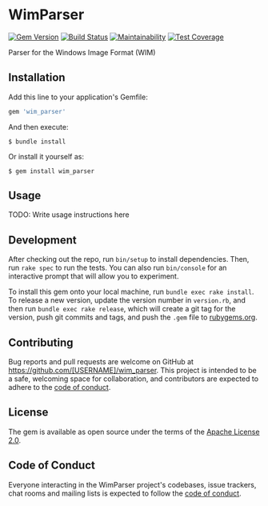 # WimParser

[![Gem Version](https://badge.fury.io/rb/wim_parser.svg)](http://badge.fury.io/rb/wim_parser)
[![Build Status](https://travis-ci.com/ManageIQ/wim_parser.svg)](https://travis-ci.com/ManageIQ/wim_parser)
[![Maintainability](https://api.codeclimate.com/v1/badges/85bd8d94d5799a9fe2f4/maintainability)](https://codeclimate.com/github/ManageIQ/wim_parser/maintainability)
[![Test Coverage](https://api.codeclimate.com/v1/badges/85bd8d94d5799a9fe2f4/test_coverage)](https://codeclimate.com/github/ManageIQ/wim_parser/test_coverage)

Parser for the Windows Image Format (WIM)

## Installation

Add this line to your application's Gemfile:

```ruby
gem 'wim_parser'
```

And then execute:

    $ bundle install

Or install it yourself as:

    $ gem install wim_parser

## Usage

TODO: Write usage instructions here

## Development

After checking out the repo, run `bin/setup` to install dependencies. Then, run `rake spec` to run the tests. You can also run `bin/console` for an interactive prompt that will allow you to experiment.

To install this gem onto your local machine, run `bundle exec rake install`. To release a new version, update the version number in `version.rb`, and then run `bundle exec rake release`, which will create a git tag for the version, push git commits and tags, and push the `.gem` file to [rubygems.org](https://rubygems.org).

## Contributing

Bug reports and pull requests are welcome on GitHub at https://github.com/[USERNAME]/wim_parser. This project is intended to be a safe, welcoming space for collaboration, and contributors are expected to adhere to the [code of conduct](https://github.com/[USERNAME]/wim_parser/blob/master/CODE_OF_CONDUCT.md).

## License

The gem is available as open source under the terms of the [Apache License 2.0](https://opensource.org/licenses/Apache-2.0).

## Code of Conduct

Everyone interacting in the WimParser project's codebases, issue trackers, chat rooms and mailing lists is expected to follow the [code of conduct](https://github.com/[USERNAME]/wim_parser/blob/master/CODE_OF_CONDUCT.md).
